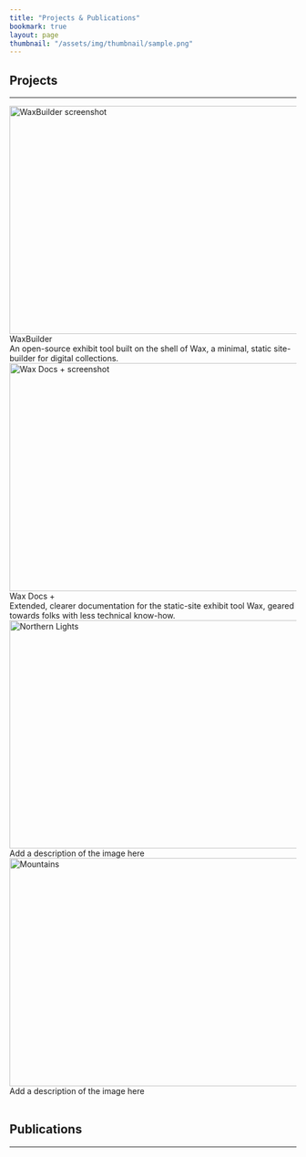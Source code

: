 ```yaml
---
title: "Projects & Publications"
bookmark: true
layout: page
thumbnail: "/assets/img/thumbnail/sample.png"
---
```

## Projects
<hr>

<div class="div-gallery">
  <a target="_blank" href="https://kam535.github.io/waxbuilder/">
    <img src="https://kam535.github.io/vigilant-barnacle/assets/img/waxbuilder.png" alt="WaxBuilder screenshot" width="600" height="400">
  </a>
  <div class="div-title"> WaxBuilder </div>
  <div class="desc">An open-source exhibit tool built on the shell of Wax, a minimal, static site-builder for digital collections.</div>
</div>

<div class="div-gallery">
  <a target="_blank" href="https://kam535.github.io/wax-documentation/">
    <img src="img_forest.jpg" alt="Wax Docs + screenshot" width="600" height="400">
  </a>
  <div class="div-title">Wax Docs +</div>
  <div class="desc">Extended, clearer documentation for the static-site exhibit tool Wax, geared towards folks with less technical know-how.</div>
</div>

<div class="div-gallery">
  <a target="_blank" href="img_lights.jpg">
    <img src="img_lights.jpg" alt="Northern Lights" width="600" height="400">
  </a>
  <div class="desc">Add a description of the image here</div>
</div>

<div class="div-gallery">
  <a target="_blank" href="img_mountains.jpg">
    <img src="img_mountains.jpg" alt="Mountains" width="600" height="400">
  </a>
  <div class="desc">Add a description of the image here</div>
</div>

<br>

## Publications
<hr>
